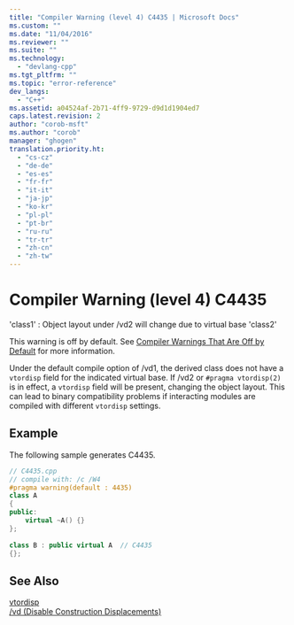 ```yaml
---
title: "Compiler Warning (level 4) C4435 | Microsoft Docs"
ms.custom: ""
ms.date: "11/04/2016"
ms.reviewer: ""
ms.suite: ""
ms.technology: 
  - "devlang-cpp"
ms.tgt_pltfrm: ""
ms.topic: "error-reference"
dev_langs: 
  - "C++"
ms.assetid: a04524af-2b71-4ff9-9729-d9d1d1904ed7
caps.latest.revision: 2
author: "corob-msft"
ms.author: "corob"
manager: "ghogen"
translation.priority.ht: 
  - "cs-cz"
  - "de-de"
  - "es-es"
  - "fr-fr"
  - "it-it"
  - "ja-jp"
  - "ko-kr"
  - "pl-pl"
  - "pt-br"
  - "ru-ru"
  - "tr-tr"
  - "zh-cn"
  - "zh-tw"
---
```

# Compiler Warning (level 4) C4435
'class1' : Object layout under /vd2 will change due to virtual base 'class2'  
  
 This warning is off by default. See [Compiler Warnings That Are Off by Default](../../preprocessor/compiler-warnings-that-are-off-by-default.md) for more information.  
  
 Under the default compile option of /vd1, the derived class does not have a `vtordisp` field for the indicated virtual base.  If /vd2 or `#pragma vtordisp(2)` is in effect, a `vtordisp` field will be present, changing the object layout.  This can lead to binary compatibility problems if interacting modules are compiled with different `vtordisp` settings.  
  
## Example  
 The following sample generates C4435.  
  
```cpp  
// C4435.cpp  
// compile with: /c /W4  
#pragma warning(default : 4435)  
class A  
{  
public:  
    virtual ~A() {}  
};  
  
class B : public virtual A  // C4435  
{};  
```  
  
## See Also  
 [vtordisp](../../preprocessor/vtordisp.md)   
 [/vd (Disable Construction Displacements)](../../build/reference/vd-disable-construction-displacements.md)